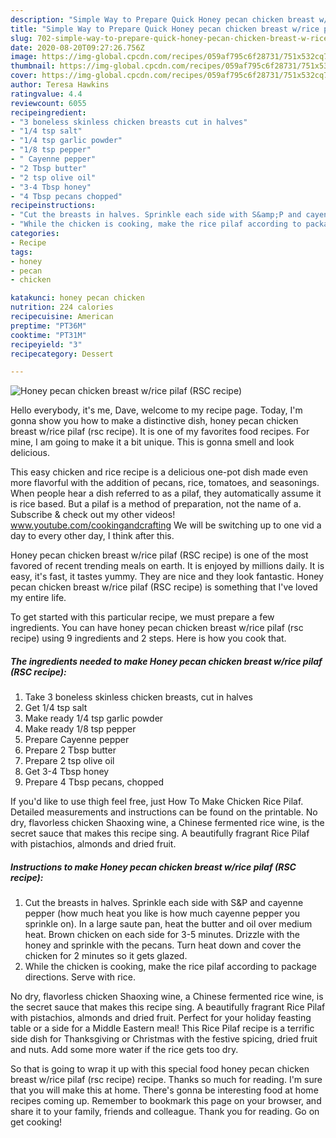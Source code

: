 ```yaml
---
description: "Simple Way to Prepare Quick Honey pecan chicken breast w/rice pilaf (RSC recipe)"
title: "Simple Way to Prepare Quick Honey pecan chicken breast w/rice pilaf (RSC recipe)"
slug: 702-simple-way-to-prepare-quick-honey-pecan-chicken-breast-w-rice-pilaf-rsc-recipe
date: 2020-08-20T09:27:26.756Z
image: https://img-global.cpcdn.com/recipes/059af795c6f28731/751x532cq70/honey-pecan-chicken-breast-wrice-pilaf-rsc-recipe-recipe-main-photo.jpg
thumbnail: https://img-global.cpcdn.com/recipes/059af795c6f28731/751x532cq70/honey-pecan-chicken-breast-wrice-pilaf-rsc-recipe-recipe-main-photo.jpg
cover: https://img-global.cpcdn.com/recipes/059af795c6f28731/751x532cq70/honey-pecan-chicken-breast-wrice-pilaf-rsc-recipe-recipe-main-photo.jpg
author: Teresa Hawkins
ratingvalue: 4.4
reviewcount: 6055
recipeingredient:
- "3 boneless skinless chicken breasts cut in halves"
- "1/4 tsp salt"
- "1/4 tsp garlic powder"
- "1/8 tsp pepper"
- " Cayenne pepper"
- "2 Tbsp butter"
- "2 tsp olive oil"
- "3-4 Tbsp honey"
- "4 Tbsp pecans chopped"
recipeinstructions:
- "Cut the breasts in halves. Sprinkle each side with S&amp;P and cayenne pepper (how much heat you like is how much cayenne pepper you sprinkle on). In a large saute pan, heat the butter and oil over medium heat. Brown chicken on each side for 3-5 minutes. Drizzle with the honey and sprinkle with the pecans. Turn heat down and cover the chicken for 2 minutes so it gets glazed."
- "While the chicken is cooking, make the rice pilaf according to package directions. Serve with rice."
categories:
- Recipe
tags:
- honey
- pecan
- chicken

katakunci: honey pecan chicken 
nutrition: 224 calories
recipecuisine: American
preptime: "PT36M"
cooktime: "PT31M"
recipeyield: "3"
recipecategory: Dessert

---
```



![Honey pecan chicken breast w/rice pilaf (RSC recipe)](https://img-global.cpcdn.com/recipes/059af795c6f28731/751x532cq70/honey-pecan-chicken-breast-wrice-pilaf-rsc-recipe-recipe-main-photo.jpg)

Hello everybody, it's me, Dave, welcome to my recipe page. Today, I'm gonna show you how to make a distinctive dish, honey pecan chicken breast w/rice pilaf (rsc recipe). It is one of my favorites food recipes. For mine, I am going to make it a bit unique. This is gonna smell and look delicious.

This easy chicken and rice recipe is a delicious one-pot dish made even more flavorful with the addition of pecans, rice, tomatoes, and seasonings. When people hear a dish referred to as a pilaf, they automatically assume it is rice based. But a pilaf is a method of preparation, not the name of a. Subscribe &amp; check out my other videos! www.youtube.com/cookingandcrafting We will be switching up to one vid a day to every other day, I think after this.

Honey pecan chicken breast w/rice pilaf (RSC recipe) is one of the most favored of recent trending meals on earth. It is enjoyed by millions daily. It is easy, it's fast, it tastes yummy. They are nice and they look fantastic. Honey pecan chicken breast w/rice pilaf (RSC recipe) is something that I've loved my entire life.


To get started with this particular recipe, we must prepare a few ingredients. You can have honey pecan chicken breast w/rice pilaf (rsc recipe) using 9 ingredients and 2 steps. Here is how you cook that.

<!--inarticleads1-->

##### The ingredients needed to make Honey pecan chicken breast w/rice pilaf (RSC recipe):

1. Take 3 boneless skinless chicken breasts, cut in halves
1. Get 1/4 tsp salt
1. Make ready 1/4 tsp garlic powder
1. Make ready 1/8 tsp pepper
1. Prepare  Cayenne pepper
1. Prepare 2 Tbsp butter
1. Prepare 2 tsp olive oil
1. Get 3-4 Tbsp honey
1. Prepare 4 Tbsp pecans, chopped


If you&#39;d like to use thigh feel free, just How To Make Chicken Rice Pilaf. Detailed measurements and instructions can be found on the printable. No dry, flavorless chicken Shaoxing wine, a Chinese fermented rice wine, is the secret sauce that makes this recipe sing. A beautifully fragrant Rice Pilaf with pistachios, almonds and dried fruit. 

<!--inarticleads2-->

##### Instructions to make Honey pecan chicken breast w/rice pilaf (RSC recipe):

1. Cut the breasts in halves. Sprinkle each side with S&amp;P and cayenne pepper (how much heat you like is how much cayenne pepper you sprinkle on). In a large saute pan, heat the butter and oil over medium heat. Brown chicken on each side for 3-5 minutes. Drizzle with the honey and sprinkle with the pecans. Turn heat down and cover the chicken for 2 minutes so it gets glazed.
1. While the chicken is cooking, make the rice pilaf according to package directions. Serve with rice.


No dry, flavorless chicken Shaoxing wine, a Chinese fermented rice wine, is the secret sauce that makes this recipe sing. A beautifully fragrant Rice Pilaf with pistachios, almonds and dried fruit. Perfect for your holiday feasting table or a side for a Middle Eastern meal! This Rice Pilaf recipe is a terrific side dish for Thanksgiving or Christmas with the festive spicing, dried fruit and nuts. Add some more water if the rice gets too dry. 

So that is going to wrap it up with this special food honey pecan chicken breast w/rice pilaf (rsc recipe) recipe. Thanks so much for reading. I'm sure that you will make this at home. There's gonna be interesting food at home recipes coming up. Remember to bookmark this page on your browser, and share it to your family, friends and colleague. Thank you for reading. Go on get cooking!
